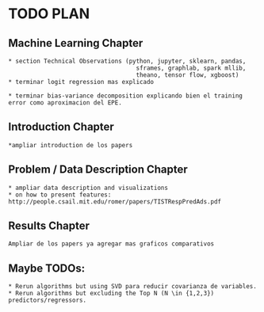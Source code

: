 # TODO PLAN

## Machine Learning Chapter

	* section Technical Observations (python, jupyter, sklearn, pandas, 
										sframes, graphlab, spark mllib, 
										theano, tensor flow, xgboost)
	* terminar logit regression mas explicado

	* terminar bias-variance decomposition explicando bien el training error como aproximacion del EPE.
 

## Introduction Chapter
	*ampliar introduction de los papers

## Problem / Data Description Chapter
 	* ampliar data description and visualizations
 	* on how to present features: http://people.csail.mit.edu/romer/papers/TISTRespPredAds.pdf 

## Results Chapter
	Ampliar de los papers ya agregar mas graficos comparativos

## Maybe TODOs:
	* Rerun algorithms but using SVD para reducir covarianza de variables.
	* Rerun algorithms but excluding the Top N (N \in {1,2,3}) predictors/regressors.